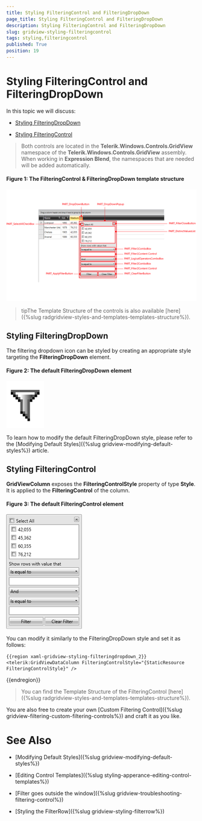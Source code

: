 ```yaml
---
title: Styling FilteringControl and FilteringDropDown
page_title: Styling FilteringControl and FilteringDropDown
description: Styling FilteringControl and FilteringDropDown
slug: gridview-styling-filteringcontrol
tags: styling,filteringcontrol
published: True
position: 19
---
```


# Styling FilteringControl and FilteringDropDown

In this topic we will discuss:

* [Styling FilteringDropDown](#styling-filteringdropdown)

* [Styling FilteringControl](#styling-filteringcontrol)

>Both controls are located in the **Telerik.Windows.Controls.GridView** namespace of the **Telerik.Windows.Controls.GridView** assembly. When working in **Expression Blend**, the namespaces that are needed will be added automatically.

#### __Figure 1: The FilteringControl & FilteringDropDown template structure__

![FilteringControl and FilteringDropDown Template Structure](images/RadGridView_Styles_and_Templates_FilteringControl_Template_Structure.png)

>tipThe Template Structure of the controls is also available [here]({%slug radgridview-styles-and-templates-templates-structure%}).

## Styling FilteringDropDown

The filtering dropdown icon can be styled by creating an appropriate style targeting the **FilteringDropDown** element.

#### __Figure 2: The default FilteringDropDown element__

![FilteringControl](images/RadGridView_Styles_and_Templates_FilteringDropDown.png)

To learn how to modify the default FilteringDropDown style, please refer to the [Modifying Default Styles]({%slug gridview-modifying-default-styles%}) article.

## Styling FilteringControl

__GridViewColumn__ exposes the __FilteringControlStyle__ property of type __Style__. It is applied to the __FilteringControl__ of the column.

#### __Figure 3: The default FilteringControl element__

![FilteringControl](images/RadGridView_Styles_and_Templates_FilteringControl.png)

You can modify it similarly to the FilteringDropDown style and set it as follows:

	{{region xaml-gridview-styling-filteringdropdown_2}}
	<telerik:GridViewDataColumn FilteringControlStyle="{StaticResource FilteringControlStyle}" />
{{endregion}}

>You can find the Template Structure of the FilteringControl [here]({%slug radgridview-styles-and-templates-templates-structure%}).

You are also free to create your own [Custom Filtering Control]({%slug gridview-filtering-custom-filtering-controls%}) and craft it as you like.

# See Also

 * [Modifying Default Styles]({%slug gridview-modifying-default-styles%})

 * [Editing Control Templates]({%slug styling-apperance-editing-control-templates%})

 * [Filter goes outside the window]({%slug gridview-troubleshooting-filtering-control%})

 * [Styling the FilterRow]({%slug gridview-styling-filterrow%})
